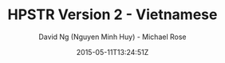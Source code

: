 ---
title: "HPSTR Version 2 - Vietnamese"
github: https://github.com/minhhuy150894/minhhuy150894.github.io
demo: http://minhhuy150894.github.io
author: David Ng (Nguyen Minh Huy) - Michael Rose

ssg:
  - Jekyll
cms:
  - No Cms
date: 2015-05-11T13:24:51Z
github_branch: master
---